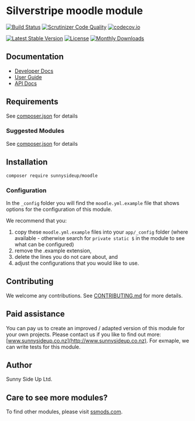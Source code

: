 # Silverstripe moodle module
[![Build Status](https://travis-ci.org/sunnysideup/silverstripe-moodle.svg?branch=master)](https://travis-ci.org/sunnysideup/silverstripe-moodle)
[![Scrutinizer Code Quality](https://scrutinizer-ci.com/g/sunnysideup/silverstripe-moodle/badges/quality-score.png?b=master)](https://scrutinizer-ci.com/g/sunnysideup/silverstripe-moodle/?branch=master)
[![codecov.io](https://codecov.io/github/sunnysideup/silverstripe-moodle/coverage.svg?branch=master)](https://codecov.io/github/sunnysideup/silverstripe-moodle?branch=master)

[![Latest Stable Version](https://poser.pugx.org/sunnysideup/moodle/version)](https://packagist.org/packages/sunnysideup/moodle)
[![License](https://poser.pugx.org/sunnysideup/moodle/license)](https://packagist.org/packages/sunnysideup/moodle)
[![Monthly Downloads](https://poser.pugx.org/sunnysideup/moodle/d/monthly)](https://packagist.org/packages/sunnysideup/moodle)


## Documentation



 * [Developer Docs](docs/en/INDEX.md)
 * [User Guide](docs/en/userguide.md)
 * [API Docs](http://docs.ssmods.com/sunnysideup/moodle/classes.xhtml)


## Requirements



See [composer.json](composer.json) for details


### Suggested Modules



See [composer.json](composer.json) for details


## Installation


```
composer require sunnysideup/moodle
```

### Configuration



In the `_config` folder you will find the `moodle.yml.example`
file that shows options for the configuration of this module.

We recommend that you:

  1. copy these `moodle.yml.example` files into your
`app/_config` folder (where available - otherwise search for `private static $` in the module to see what can be configured)
  2. remove the .example extension,
  3. delete the lines you do not care about, and
  4. adjust the configurations that you would like to use.


## Contributing



We welcome any contributions. See [CONTRIBUTING.md](CONTRIBUTING.md) for more details.

## Paid assistance



You can pay us to create an improved / adapted version of this module for your own projects.  Please contact us if you like to find out more: [www.sunnysideup.co.nz](http://www.sunnysideup.co.nz).  For exmaple, we can write tests for this module.  

## Author



Sunny Side Up Ltd.


## Care to see more modules?

To find other modules, please visit [ssmods.com](http://ssmods.com/).
